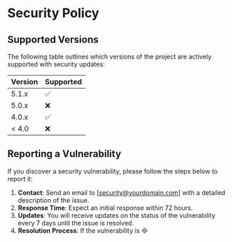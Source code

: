 # Security Policy

## Supported Versions

The following table outlines which versions of the project are actively supported with security updates:

| Version | Supported          |
| ------- | ------------------ |
| 5.1.x   | ✅                 |
| 5.0.x   | ❌                 |
| 4.0.x   | ✅                 |
| < 4.0   | ❌                 |

## Reporting a Vulnerability

If you discover a security vulnerability, please follow the steps below to report it:

1. **Contact**: Send an email to [security@yourdomain.com] with a detailed description of the issue.
2. **Response Time**: Expect an initial response within 72 hours.
3. **Updates**: You will receive updates on the status of the vulnerability every 7 days until the issue is resolved.
4. **Resolution Process**: If the vulnerability is

